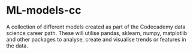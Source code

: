 # ML-models-cc
A collection of different models created as part of the Codecademy data science career path. These will utilise pandas, sklearn, numpy, matplotlib and other packages to analyse, create and visualise trends or features in the data.
